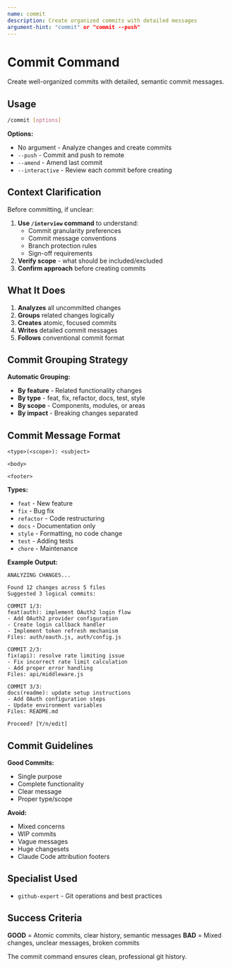 ```yaml
---
name: commit
description: Create organized commits with detailed messages
argument-hint: "commit" or "commit --push"
---
```


# Commit Command

Create well-organized commits with detailed, semantic commit messages.

## Usage

```bash
/commit [options]
```

**Options:**

- No argument - Analyze changes and create commits
- `--push` - Commit and push to remote
- `--amend` - Amend last commit
- `--interactive` - Review each commit before creating

## Context Clarification

Before committing, if unclear:

1. **Use `/interview` command** to understand:
   - Commit granularity preferences
   - Commit message conventions
   - Branch protection rules
   - Sign-off requirements
2. **Verify scope** - what should be included/excluded
3. **Confirm approach** before creating commits

## What It Does

1. **Analyzes** all uncommitted changes
2. **Groups** related changes logically
3. **Creates** atomic, focused commits
4. **Writes** detailed commit messages
5. **Follows** conventional commit format

## Commit Grouping Strategy

**Automatic Grouping:**

- **By feature** - Related functionality changes
- **By type** - feat, fix, refactor, docs, test, style
- **By scope** - Components, modules, or areas
- **By impact** - Breaking changes separated

## Commit Message Format

```
<type>(<scope>): <subject>

<body>

<footer>
```

**Types:**

- `feat` - New feature
- `fix` - Bug fix
- `refactor` - Code restructuring
- `docs` - Documentation only
- `style` - Formatting, no code change
- `test` - Adding tests
- `chore` - Maintenance

**Example Output:**

```text
ANALYZING CHANGES...

Found 12 changes across 5 files
Suggested 3 logical commits:

COMMIT 1/3:
feat(auth): implement OAuth2 login flow
- Add OAuth2 provider configuration
- Create login callback handler
- Implement token refresh mechanism
Files: auth/oauth.js, auth/config.js

COMMIT 2/3:
fix(api): resolve rate limiting issue
- Fix incorrect rate limit calculation
- Add proper error handling
Files: api/middleware.js

COMMIT 3/3:
docs(readme): update setup instructions
- Add OAuth configuration steps
- Update environment variables
Files: README.md

Proceed? [Y/n/edit]
```

## Commit Guidelines

**Good Commits:**

- Single purpose
- Complete functionality
- Clear message
- Proper type/scope

**Avoid:**

- Mixed concerns
- WIP commits
- Vague messages
- Huge changesets
- Claude Code attribution footers

## Specialist Used

- `github-expert` - Git operations and best practices

## Success Criteria

**GOOD** = Atomic commits, clear history, semantic messages
**BAD** = Mixed changes, unclear messages, broken commits

The commit command ensures clean, professional git history.
